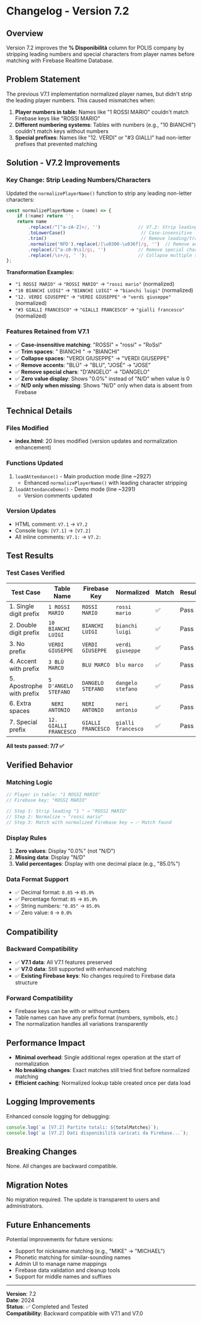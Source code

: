 # Changelog - Version 7.2

## Overview
Version 7.2 improves the **% Disponibilità** column for POLIS company by stripping leading numbers and special characters from player names before matching with Firebase Realtime Database.

## Problem Statement
The previous V7.1 implementation normalized player names, but didn't strip the leading player numbers. This caused mismatches when:
1. **Player numbers in table**: Names like "1 ROSSI MARIO" couldn't match Firebase keys like "ROSSI MARIO"
2. **Different numbering systems**: Tables with numbers (e.g., "10 BIANCHI") couldn't match keys without numbers
3. **Special prefixes**: Names like "12. VERDI" or "#3 GIALLI" had non-letter prefixes that prevented matching

## Solution - V7.2 Improvements

### Key Change: Strip Leading Numbers/Characters

Updated the `normalizePlayerName()` function to strip any leading non-letter characters:

```javascript
const normalizePlayerName = (name) => {
    if (!name) return '';
    return name
        .replace(/^[^a-zA-Z]+/, '')              // V7.2: Strip leading numbers and non-letter characters
        .toLowerCase()                            // Case-insensitive
        .trim()                                   // Remove leading/trailing spaces
        .normalize('NFD').replace(/[\u0300-\u036f]/g, '')  // Remove accents
        .replace(/[^a-z0-9\s]/gi, '')            // Remove special chars
        .replace(/\s+/g, ' ');                   // Collapse multiple spaces
};
```

**Transformation Examples:**
- `"1 ROSSI MARIO"` → `"ROSSI MARIO"` → `"rossi mario"` (normalized)
- `"10 BIANCHI LUIGI"` → `"BIANCHI LUIGI"` → `"bianchi luigi"` (normalized)
- `"12. VERDI GIUSEPPE"` → `"VERDI GIUSEPPE"` → `"verdi giuseppe"` (normalized)
- `"#3 GIALLI FRANCESCO"` → `"GIALLI FRANCESCO"` → `"gialli francesco"` (normalized)

### Features Retained from V7.1

- ✅ **Case-insensitive matching**: "ROSSI" = "rossi" = "RoSsI"
- ✅ **Trim spaces**: " BIANCHI " → "BIANCHI"
- ✅ **Collapse spaces**: "VERDI  GIUSEPPE" → "VERDI GIUSEPPE"
- ✅ **Remove accents**: "BLÙ" → "BLU", "JOSÉ" → "JOSE"
- ✅ **Remove special chars**: "D'ANGELO" → "DANGELO"
- ✅ **Zero value display**: Shows "0.0%" instead of "N/D" when value is 0
- ✅ **N/D only when missing**: Shows "N/D" only when data is absent from Firebase

## Technical Details

### Files Modified
- **index.html**: 20 lines modified (version updates and normalization enhancement)

### Functions Updated
1. `loadAttendance()` - Main production mode (line ~2927)
   - Enhanced `normalizePlayerName()` with leading character stripping
2. `loadAttendanceDemo()` - Demo mode (line ~3291)
   - Version comments updated

### Version Updates
- HTML comment: `V7.1` → `V7.2`
- Console logs: `[V7.1]` → `[V7.2]`
- All inline comments: `V7.1:` → `V7.2:`

## Test Results

### Test Cases Verified
| Test Case | Table Name | Firebase Key | Normalized | Match | Result |
|-----------|-----------|--------------|------------|-------|--------|
| 1. Single digit prefix | `1 ROSSI MARIO` | `ROSSI MARIO` | `rossi mario` | ✅ | Pass |
| 2. Double digit prefix | `10 BIANCHI LUIGI` | `BIANCHI LUIGI` | `bianchi luigi` | ✅ | Pass |
| 3. No prefix | `VERDI GIUSEPPE` | `VERDI GIUSEPPE` | `verdi giuseppe` | ✅ | Pass |
| 4. Accent with prefix | `3 BLÙ MARCO` | `BLU MARCO` | `blu marco` | ✅ | Pass |
| 5. Apostrophe with prefix | `5 D'ANGELO STEFANO` | `DANGELO STEFANO` | `dangelo stefano` | ✅ | Pass |
| 6. Extra spaces | `  NERI  ANTONIO  ` | `NERI ANTONIO` | `neri antonio` | ✅ | Pass |
| 7. Special prefix | `12. GIALLI FRANCESCO` | `GIALLI FRANCESCO` | `gialli francesco` | ✅ | Pass |

**All tests passed: 7/7 ✅**

## Verified Behavior

### Matching Logic
```javascript
// Player in table: "1 ROSSI MARIO"
// Firebase key: "ROSSI MARIO"

// Step 1: Strip leading "1 " → "ROSSI MARIO"
// Step 2: Normalize → "rossi mario"
// Step 3: Match with normalized Firebase key → ✅ Match found
```

### Display Rules
1. **Zero values**: Display "0.0%" (not "N/D")
2. **Missing data**: Display "N/D"
3. **Valid percentages**: Display with one decimal place (e.g., "85.0%")

### Data Format Support
- ✅ Decimal format: `0.85` → `85.0%`
- ✅ Percentage format: `85` → `85.0%`
- ✅ String numbers: `"0.85"` → `85.0%`
- ✅ Zero value: `0` → `0.0%`

## Compatibility

### Backward Compatibility
- ✅ **V7.1 data**: All V7.1 features preserved
- ✅ **V7.0 data**: Still supported with enhanced matching
- ✅ **Existing Firebase keys**: No changes required to Firebase data structure

### Forward Compatibility
- Firebase keys can be with or without numbers
- Table names can have any prefix format (numbers, symbols, etc.)
- The normalization handles all variations transparently

## Performance Impact

- **Minimal overhead**: Single additional regex operation at the start of normalization
- **No breaking changes**: Exact matches still tried first before normalized matching
- **Efficient caching**: Normalized lookup table created once per data load

## Logging Improvements

Enhanced console logging for debugging:
```javascript
console.log(`📊 [V7.2] Partite totali: ${totalMatches}`);
console.log(`📊 [V7.2] Dati disponibilità caricati da Firebase...`);
```

## Breaking Changes
None. All changes are backward compatible.

## Migration Notes
No migration required. The update is transparent to users and administrators.

## Future Enhancements
Potential improvements for future versions:
- Support for nickname matching (e.g., "MIKE" → "MICHAEL")
- Phonetic matching for similar-sounding names
- Admin UI to manage name mappings
- Firebase data validation and cleanup tools
- Support for middle names and suffixes

---

**Version**: 7.2  
**Date**: 2024  
**Status**: ✅ Completed and Tested  
**Compatibility**: Backward compatible with V7.1 and V7.0
